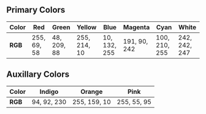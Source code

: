 ## Primary Colors
|Color  |Red        |Green      |Yellow      |Blue        |Magenta     |Cyan         |White        |
|-------|-----------|-----------|------------|------------|------------|-------------|-------------|
|**RGB**|255, 69, 58|48, 209, 88|255, 214, 10|10, 132, 255|191, 90, 242|100, 210, 255|242, 242, 247|

## Auxillary Colors
|Color  |Indigo     |Orange      |Pink       |
|-------|-----------|------------|-----------|
|**RGB**|94, 92, 230|255, 159, 10|255, 55, 95|